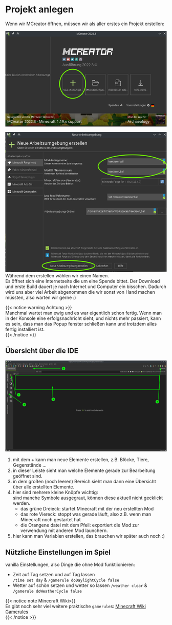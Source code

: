 # Projekt anlegen
Wenn wir MCreator öffnen, müssen wir als aller erstes ein Projekt erstellen:

![Neues Projekt anlegen - 1](projekt-anlegen-0.png)

![Neues Projekt anlegen - 2](projekt-anlegen-1.png)
Während dem erstellen wählen wir einen Namen.  
Es öffnet sich eine Internetseite die um eine Spende bittet.
Der Download und erste Build dauert je nach Internet und Computer ein bisschen. Dadurch wird uns aber viel Arbeit abgenommen die wir sonst von Hand machen müssten, also warten wir gerne :)

{{< notice warning Achtung >}}  
Manchmal wartet man ewig und es war eigentlich schon fertig. Wenn man in der Konsole eine erfolgsnachricht sieht, und nichts mehr passiert, kann es sein, dass man das Popup fenster schließen kann und trotzdem alles fertig installiert ist.  
{{< /notice >}}

## Übersicht über die IDE

![ide übersicht](ide-uebersicht.png)

1. mit dem + kann man neue Elemente erstellen, z.B. Blöcke, Tiere, Gegenstände ...
2. in dieser Leiste sieht man welche Elemente gerade zur Bearbeitung geöffnet sind.
3. in dem großen (noch leeren) Bereich sieht man dann eine Übersicht über alle erstellten Elemente.
4. hier sind mehrere kleine Knöpfe wichtig:  
    sind manche Symbole ausgegraut, können diese aktuell nicht gecklickt werden.
    - das grüne Dreieck: startet Minecraft mit der neu erstellten Mod
    - das rote Viereck: stoppt was gerade läuft, also z.B. wenn man Minecraft noch gestartet hat
    - die Orangene datei mit dem Pfeil: exportiert die Mod zur verwendung mit anderen Mod launchern.  
5. hier kann man Variablen erstellen, das brauchen wir später auch noch :)

## Nützliche Einstellungen im Spiel
vanilla Einstellungen, also Dinge die ohne Mod funktiionieren:
- Zeit auf Tag setzen und auf Tag lassen  
`/time set day` & `/gamerule doDaylightCycle false`
- Wetter auf schön setzen und wetter so lassen
`/weather clear` & `/gamerule doWeatherCycle false`
 
{{< notice note Minecraft Wiki>}}  
Es gibt noch sehr viel weitere praktische `gamerule`s: [Minecraft Wiki Gamerules](https://minecraft.fandom.com/wiki/Game_rule)  
{{< /notice >}}